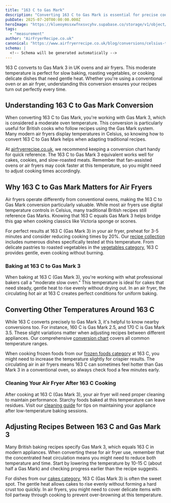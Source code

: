 ```yaml
---
title: "163 C to Gas Mark"
description: "Converting 163 C to Gas Mark is essential for precise cooking in your air fryer or oven. This guide explains the exact conversion and how to adjust recipes. You'll also find handy tips for adapting temperatures across different cooking methods."
pubDate: 2025-07-20T00:00:00.000Z
heroImage: "https://klueoymssxwfnxsvcyhv.supabase.co/storage/v1/object/public/Shmucket/163-c-to-gas-mark.png"
tags:
  - "measurement"
author: "AirFryerRecipe.co.uk"
canonical: "https://www.airfryerrecipe.co.uk/blog/conversions/celsius-to-gas-mark/163-c-to-gas-mark"
schema: |
  <!-- Schema will be generated automatically -->
---
```


<p id="">163 C converts to Gas Mark 3 in UK ovens and air fryers. This moderate temperature is perfect for slow baking, roasting vegetables, or cooking delicate dishes that need gentle heat. Whether you're using a conventional oven or an air fryer, understanding this conversion ensures your recipes turn out perfectly every time.</p><h2 id="">Understanding 163 C to Gas Mark Conversion</h2><p id="">When converting 163 C to Gas Mark, you're working with Gas Mark 3, which is considered a moderate oven temperature. This conversion is particularly useful for British cooks who follow recipes using the Gas Mark system. Many modern air fryers display temperatures in Celsius, so knowing how to convert 163 C to Gas Mark helps when adapting traditional recipes.</p><p id="">At <a href="https://www.airfryerrecipe.co.uk/air-fryer-conversion-chart" id="">airfryerrecipe.co.uk</a>, we recommend keeping a conversion chart handy for quick reference. The 163 C to Gas Mark 3 equivalent works well for cakes, cookies, and slow-roasted meats. Remember that fan-assisted ovens or air fryers may cook faster at this temperature, so you might need to adjust cooking times accordingly.</p><h2 id="">Why 163 C to Gas Mark Matters for Air Fryers</h2><p id="">Air fryers operate differently from conventional ovens, making the 163 C to Gas Mark conversion particularly valuable. While most air fryers use digital temperature controls in Celsius, many traditional British recipes still reference Gas Marks. Knowing that 163 C equals Gas Mark 3 helps bridge this gap when cooking classics like Victoria sponge or scones.</p><p id="">For perfect results at 163 C (Gas Mark 3) in your air fryer, preheat for 3-5 minutes and consider reducing cooking times by 20%. Our <a href="https://www.airfryerrecipe.co.uk/recipes" id="">recipe collection</a> includes numerous dishes specifically tested at this temperature. From delicate pastries to roasted vegetables in the <a href="https://www.airfryerrecipe.co.uk/recipe-category/vegetables" id="">vegetables category</a>, 163 C provides gentle, even cooking without burning.</p><h3 id="">Baking at 163 C to Gas Mark 3</h3><p id="">When baking at 163 C (Gas Mark 3), you're working with what professional bakers call a "moderate slow oven." This temperature is ideal for cakes that need steady, gentle heat to rise evenly without drying out. In an air fryer, the circulating hot air at 163 C creates perfect conditions for uniform baking.</p><h2 id="">Converting Other Temperatures Around 163 C</h2><p id="">While 163 C converts precisely to Gas Mark 3, it's helpful to know nearby conversions too. For instance, 160 C is Gas Mark 2.5, and 170 C is Gas Mark 3.5. These slight variations matter when adjusting recipes between different appliances. Our comprehensive <a href="https://www.airfryerrecipe.co.uk/air-fryer-conversion-chart" id="">conversion chart</a> covers all common temperature ranges.</p><p id="">When cooking frozen foods from our <a href="https://www.airfryerrecipe.co.uk/recipe-category/frozen-foods" id="">frozen foods category</a> at 163 C, you might need to increase the temperature slightly for crispier results. The circulating air in air fryers means 163 C can sometimes feel hotter than Gas Mark 3 in a conventional oven, so always check food a few minutes early.</p><h3 id="">Cleaning Your Air Fryer After 163 C Cooking</h3><p id="">After cooking at 163 C (Gas Mark 3), your air fryer will need proper cleaning to maintain performance. Starchy foods baked at this temperature can leave residues. Visit our <a href="https://www.airfryerrecipe.co.uk/air-fryer-cleaner" id="">cleaning guide</a> for tips on maintaining your appliance after low-temperature baking sessions.</p><h2 id="">Adjusting Recipes Between 163 C and Gas Mark 3</h2><p id="">Many British baking recipes specify Gas Mark 3, which equals 163 C in modern appliances. When converting these for air fryer use, remember that the concentrated heat circulation means you might need to reduce both temperature and time. Start by lowering the temperature by 10-15 C (about half a Gas Mark) and checking progress earlier than the recipe suggests.</p><p id="">For dishes from our <a href="https://www.airfryerrecipe.co.uk/recipe-category/cakes" id="">cakes category</a>, 163 C (Gas Mark 3) is often the sweet spot. The gentle heat allows cakes to rise evenly without forming a hard crust too quickly. In air fryers, you might need to cover delicate items with foil partway through cooking to prevent over-browning at this temperature.</p>
